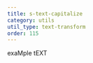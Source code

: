 ```yaml
---
title: s-text-capitalize
category: utils
util_type: text-transform
order: 115
---
```

<p class="s-text-capitalize">exaMple tEXT</p>